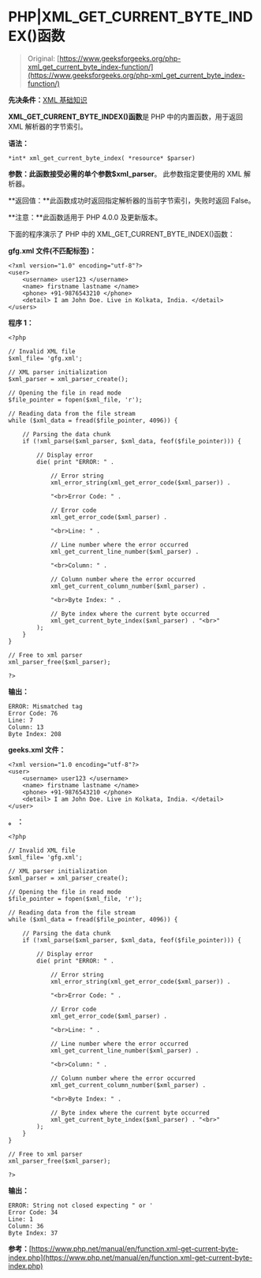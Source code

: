 # PHP|XML_GET_CURRENT_BYTE_INDEX()函数

> Original: [https://www.geeksforgeeks.org/php-xml_get_current_byte_index-function/](https://www.geeksforgeeks.org/php-xml_get_current_byte_index-function/)

**先决条件：**[XML 基础知识](https://www.geeksforgeeks.org/xml-basics/)

**XML_GET_CURRENT_BYTE_INDEX()函数**是 PHP 中的内置函数，用于返回 XML 解析器的字节索引。

**语法：**

```
*int* xml_get_current_byte_index( *resource* $parser)
```

**参数：**此函数接受必需的单个参数**$xml_parser**。 此参数指定要使用的 XML 解析器。

**返回值：**此函数成功时返回指定解析器的当前字节索引，失败时返回 False。

**注意：**此函数适用于 PHP 4.0.0 及更新版本。

下面的程序演示了 PHP 中的 XML_GET_CURRENT_BYTE_INDEX()函数：

**gfg.xml 文件(不匹配标签)：**

```
<?xml version="1.0" encoding="utf-8"?>
<user>
    <username> user123 </username>
    <name> firstname lastname </name>
    <phone> +91-9876543210 </phone>
    <detail> I am John Doe. Live in Kolkata, India. </detail>
</users>
```

**程序 1：**

```
<?php

// Invalid XML file
$xml_file= 'gfg.xml';

// XML parser initialization
$xml_parser = xml_parser_create();

// Opening the file in read mode
$file_pointer = fopen($xml_file, 'r');

// Reading data from the file stream
while ($xml_data = fread($file_pointer, 4096)) {

    // Parsing the data chunk
    if (!xml_parse($xml_parser, $xml_data, feof($file_pointer))) {

        // Display error 
        die( print "ERROR: " . 

            // Error string
            xml_error_string(xml_get_error_code($xml_parser)) . 

            "<br>Error Code: " . 

            // Error code
            xml_get_error_code($xml_parser) . 

            "<br>Line: " . 

            // Line number where the error occurred    
            xml_get_current_line_number($xml_parser) . 

            "<br>Column: " . 

            // Column number where the error occurred    
            xml_get_current_column_number($xml_parser) . 

            "<br>Byte Index: " . 

            // Byte index where the current byte occurred
            xml_get_current_byte_index($xml_parser) . "<br>"
        );
    }
}

// Free to xml parser
xml_parser_free($xml_parser);

?>
```

**输出：**

```
ERROR: Mismatched tag
Error Code: 76
Line: 7
Column: 13
Byte Index: 208

```

**geeks.xml 文件：**

```
<?xml version="1.0 encoding="utf-8"?>
<user>
    <username> user123 </username>
    <name> firstname lastname </name>
    <phone> +91-9876543210 </phone>
    <detail> I am John Doe. Live in Kolkata, India. </detail>
</user>
```

**。 ：**

```
<?php

// Invalid XML file
$xml_file= 'gfg.xml';

// XML parser initialization
$xml_parser = xml_parser_create();

// Opening the file in read mode
$file_pointer = fopen($xml_file, 'r');

// Reading data from the file stream
while ($xml_data = fread($file_pointer, 4096)) {

    // Parsing the data chunk
    if (!xml_parse($xml_parser, $xml_data, feof($file_pointer))) {

        // Display error 
        die( print "ERROR: " . 

            // Error string
            xml_error_string(xml_get_error_code($xml_parser)) . 

            "<br>Error Code: " . 

            // Error code
            xml_get_error_code($xml_parser) . 

            "<br>Line: " . 

            // Line number where the error occurred    
            xml_get_current_line_number($xml_parser) . 

            "<br>Column: " . 

            // Column number where the error occurred    
            xml_get_current_column_number($xml_parser) . 

            "<br>Byte Index: " . 

            // Byte index where the current byte occurred
            xml_get_current_byte_index($xml_parser) . "<br>"
        );
    }
}

// Free to xml parser
xml_parser_free($xml_parser);

?>
```

**输出：**

```
ERROR: String not closed expecting " or '
Error Code: 34
Line: 1
Column: 36
Byte Index: 37

```

**参考：**[https://www.php.net/manual/en/function.xml-get-current-byte-index.php](https://www.php.net/manual/en/function.xml-get-current-byte-index.php)